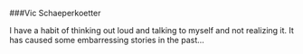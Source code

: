 ###Vic Schaeperkoetter

I have a habit of thinking out loud and talking to myself and not realizing it. It has caused some embarressing stories in the past...